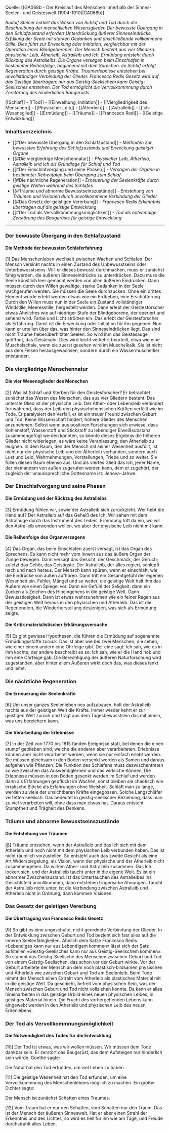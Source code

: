 Quelle: [[GA068b - Der Kreislauf des Menschen innerhalb der Sinnes- Seelen- und Geisteswelt (1904-1910)|GA068b]]

_Rudolf Steiner erklärt das Wesen von Schlaf und Tod durch die Beschreibung der menschlichen Wesensglieder. Der bewusste Übergang in den Schlafzustand erfordert Unterdrückung äußerer Sinneseindrücke, Erfüllung der Seele mit starken Gedanken und anschließende vollkommene Stille. Dies führt zur Erweckung oder Initiation, vergleichbar mit der Operation eines Blindgeborenen. Der Mensch besteht aus vier Gliedern: physischer Leib, Ätherleib, Astralleib und Ich. Ermüdung entsteht durch Rückzug des Astralleibs. Die Organe versagen beim Einschlafen in bestimmter Reihenfolge, beginnend mit dem Sprechen. Im Schlaf erfolgt Regeneration durch geistige Kräfte. Traumerlebnisse entstehen bei unvollständiger Verbindung der Glieder. Francesco Redis Gesetz wird auf das Geistige übertragen: nur aus Geistig-Seelischem kann Geistig-Seelisches entstehen. Der Tod ermöglicht die Vervollkommnung durch Zerstörung des hinderlichen Baugerüsts._

[[Schlaf]] - [[Tod]] - [[Einweihung, Initiation]] - [[Viergliedrigkeit des Menschen]] - [[Physischer Leib]] - [[Ätherleib]] - [[Astralleib]] - [[Ich-Wesensglied]] - [[Ermüdung]] - [[Träume]] - [[Francesco Redi]] - [[Geistige Entwicklung]]

### Inhaltsverzeichnis

- [[#Der bewusste Übergang in den Schlafzustand]] - _Methoden zur bewussten Erfahrung des Schlafzustands und Erweckung geistiger Organe_
- [[#Die viergliedrige Menschennatur]] - _Physischer Leib, Ätherleib, Astralleib und Ich als Grundlage für Schlaf und Tod_
- [[#Der Einschlafvorgang und seine Phasen]] - _Versagen der Organe in bestimmter Reihenfolge beim Übergang zum Schlaf_
- [[#Die nächtliche Regeneration]] - _Erneuerung der Seelenkräfte durch geistige Welten während des Schlafes_
- [[#Träume und abnorme Bewusstseinszustände]] - _Entstehung von Träumen und Visionen durch unvollkommene Verbindung der Glieder_
- [[#Das Gesetz der geistigen Vererbung]] - _Francesco Redis Erkenntnis übertragen auf die geistige Entwicklung_
- [[#Der Tod als Vervollkommnungsmöglichkeit]] - _Tod als notwendige Zerstörung des Baugerüsts für geistige Entwicklung_

---

### Der bewusste Übergang in den Schlafzustand

#### Die Methode der bewussten Schlaferfahrung

[1] Das Menschenleben wechselt zwischen Wachen und Schlafen. Der Mensch versinkt nachts in einen Zustand des Unbewusstseins oder Unterbewusstseins. Will er dieses bewusst durchmachen, muss er zunächst fähig werden, die äußeren Sinneseindrücke zu unterdrücken. Dazu muss die Seele künstlich leer gemacht werden von allen äußeren Eindrücken. Dann müssen durch den Willen gewaltige, starke Gedanken in der Seele wachgerufen werden. Sie müssen die Seele durchzucken. Ohne ein drittes Element würde erlebt werden etwas wie ein Erdbeben, eine Erschütterung. Durch den Willen muss nun in der Seele ein Zustand vollständiger Windstille, Meeresstille, hergestellt werden. Dann erlebt der Geistesforscher etwas Ähnliches wie auf niedriger Stufe der Blindgeborene, der operiert und sehend wird. Farbe und Licht strömen ein. Das erlebt der Geistesforscher als Erfahrung. Damit ist die Erweckung oder Initiation für ihn gegeben. Nun kann er urteilen über das, was hinter den Sinneseindrücken liegt. Das sind nicht Träume fieberüberhitzter Seelen. So wird ihm das Geistesauge geöffnet, das Geistesohr. Dies wird leicht verkehrt beurteilt, etwa wie eine Muschelschale, wenn sie zuerst gesehen wird im Muschelkalk. Sie ist nicht aus dem Felsen herausgewachsen, sondern durch ein Wassermuscheltier entstanden.

### Die viergliedrige Menschennatur

#### Die vier Wesensglieder des Menschen

[2] Was ist Schlaf und Sterben für den Geistesforscher? Er betrachtet zunächst das Wesen des Menschen, das aus vier Gliedern besteht. Das unterste Glied ist der physische Leib. Der Äther- oder Lebensleib verhindert fortwährend, dass der Leib den physischchemischen Kräften verfällt wie im Tode. Er paralysiert den Verfall, er ist ein treuer Freund zwischen Geburt und Tod. Keine Wissenschaft hindert, höhere Glieder des Menschen anzunehmen. Selbst wenn aus positiven Forschungen sich erwiese, dass Kohlenstoff, Wasserstoff und Stickstoff zu lebendiger Eiweißsubstanz zusammengefügt werden könnten, so könnte dieses Ergebnis die höheren Glieder nicht widerlegen, es wäre keine Veranlassung, den Ätherleib zu leugnen. In dem Raum, den der Mensch mit seiner Wesenheit ausfüllt, ist nicht nur der physische Leib und der Ätherleib vorhanden, sondern auch Lust und Leid, Wahrnehmungen, Vorstellungen, Triebe und so weiter. Sie füllen diesen Raum ebenso aus. Und als viertes Glied das Ich, jener Name, der niemandem von außen zugerufen werden kann, dem er zugehört, der zugleich der unaussprechliche Gottesname ist: Jehova-Jahwe.

### Der Einschlafvorgang und seine Phasen

#### Die Ermüdung und der Rückzug des Astralleibs

[3] Ermüdung fühlen wir, sowie der Astralleib sich zurückzieht. Wer hebt die Hand auf? Der Astralleib auf das Geheiß des Ich. Wir sehen mit dem Astralauge durch das Instrument des Leibes. Ermüdung tritt da ein, wo wir den Astralleib anwenden wollen, wo aber der physische Leib nicht mit kann.

#### Die Reihenfolge des Organversagens

[4] Das Organ, das beim Einschlafen zuerst versagt, ist das Organ des Sprechens. Es kann nicht mehr vom Innern aus das äußere Organ der Zunge bewegen. Dann versagt das Gesicht, der Geschmack, der Geruch; zuletzt das Gehör, das Geistigste. Der Astralleib, der alles regiert, schlüpft nach und nach heraus. Der Mensch kann spüren, wenn er einschläft, wie die Eindrücke von außen aufhören. Dann tritt ein Gesamtgefühl der eigenen Wesenheit ein. Fehler, Mängel und so weiter, die geistige Welt hält ihm das Äußere wie einen Spiegel vor. Dann ein Gefühl der Seligkeit; dann ein Zucken als Zeichen des Hineingehens in die geistige Welt. Dann Bewusstlosigkeit. Dann ist etwas wahrzunehmen wie ein feiner Regen aus der geistigen Welt heraus in den physischen und Ätherleib. Das ist die Regeneration, die Wiederherstellung desjenigen, was sich als Ermüdung zeigte.

#### Die Kritik materialistischer Erklärungsversuche

[5] Es gibt gewisse Hypothesen, die führen die Ermüdung auf sogenannte Ermüdungsstoffe zurück. Das ist aber wie bei zwei Menschen, die sehen, wie einer einem andern eine Ohrfeige gibt. Der eine sagt: Ich sah, wie es in ihm kochte; der andere beschreibt es so: Ich sah, wie er die Hand hob und ihm eine Ohrfeige gab. Die Berechtigung der äußeren Naturforschung wird zugestanden, aber hinter allem Äußeren wirkt doch das, was dieses lenkt und leitet.

### Die nächtliche Regeneration

#### Die Erneuerung der Seelenkräfte

[6] Um unser ganzes Seelenleben neu aufzubauen, holt der Astralleib nachts aus der geistigen Welt die Kräfte. Immer wieder kehrt er zur geistigen Welt zurück und trägt aus dem Tagesbewusstsein das mit hinein, was uns bereichern kann.

#### Die Verarbeitung der Erlebnisse

[7] In der Zeit von 1770 bis 1815 fanden Ereignisse statt, bei denen die einen stumpf geblieben sind, welche die anderen aber verarbeiteten. Erlebnisse können aber nicht verarbeitet werden, wenn sie nur einfach erlebt werden. Sie müssen gleichsam in den Boden versenkt werden als Samen und daraus aufgehen wie Pflanzen. Die Funktion des Schlafens muss dazwischentreten so wie zwischen das Auswendiglernen und das wirkliche Können, Die Erlebnisse müssen in den Boden gesenkt werden im Schlaf und werden dann als Erfahrungen gepflückt im Wachen, sonst bleiben sie chaotisch wie erratische Blöcke als Erfahrungen ohne Weisheit. Schläft man zu lange, werden zu viele der unsichtbaren Kräfte eingegossen. Solche Langschläfer verfetten seelisch. Das bedeutet in geistig-seelischer Beziehung, dass man zu viel verarbeiten will, ohne dass man etwas hat. Daraus entsteht Stumpfheit und Trägheit des Denkens.

### Träume und abnorme Bewusstseinszustände

#### Die Entstehung von Träumen

[8] Träume entstehen, wenn der Astralleib und das Ich sich mit dem Ätherleib und noch nicht mit dem physischen Leib verbunden haben. Das ist nicht räumlich vorzustellen. So entsteht auch das zweite Gesicht als eine Art Widerspiegelung, als Vision, wenn der physische und der Ätherleib nicht zusammengehen. Da wirken Äther- und Astralleib zusammen. Das Ich lockert sich, und der Astralleib taucht unter in die eigene Welt. Es ist ein abnormer Zwischenzustand. Ist das Untertauchen des Astralleibes ins Gesichtsfeld unvollkommen, dann entstehen trügerische Ahnungen. Taucht der Astralleib nicht unter, ist die Verbindung zwischen Astralleib und Ätherleib nicht in Ordnung, dann kommen Visionen.

### Das Gesetz der geistigen Vererbung

#### Die Übertragung von Francesco Redis Gesetz

[9] So gibt es eine ungeschulte, nicht geordnete Verbindung der Glieder. In der Entwicklung zwischen Geburt und Tod bezieht sich fast alles auf die inneren Seelenfähigkeiten. Ähnlich dem Satze Francesco Redis «Lebendiges kann nur aus Lebendigem kommen» lässt sich der Satz aufstellen «Geistig-Seelisches kann nur aus Geistig-Seelischem kommen». So stammt das Geistig-Seelische des Menschen zwischen Geburt und Tod von einem Geistig-Seelischen, das schon vor der Geburt wirkte. Vor der Geburt arbeitete der Mensch an dem noch plastisch-bildsamen physischen und Ätherleib wie zwischen Geburt und Tod am Seelenleib. Beim Tode nimmt der Mensch einen Extrakt vom Ätherleib als plastisches Material mit in die geistige Welt. Da geschieht, befreit vom physischen Sein, was der Mensch zwischen Geburt und Tod nicht vollziehen konnte. Da kann er alles hineinarbeiten in das geistige Urbild eines neuen physischen Leibes, in geistiges Material hinein. Die Frucht des vorhergehenden Lebens kann eingewebt werden in den Ätherleib und physischen Leib des neuen Erdenlebens.

### Der Tod als Vervollkommnungsmöglichkeit

#### Die Notwendigkeit des Todes für die Entwicklung

[10] Der Tod ist etwas, was wir wollen müssen. Wir müssen dem Tode dankbar sein. Er zerstört das Baugerüst, das dem Aufsteigen nur hinderlich sein würde. Goethe sagte:

Die Natur hat den Tod erfunden, um viel Leben zu haben.

[11] Die geistige Wesenheit hat den Tod erfunden, um eine Vervollkommnung des Menschenlebens möglich zu machen. Ein großer Dichter sagte:

Der Mensch ist zunächst Schatten eines Traumes.

[12] Vom Traum hat er nur den Schatten, vom Schatten nur den Traum. Das ist der Mensch der äußeren Sinneswelt. Hat er aber einen Strahl der Erkenntnis und des Lichtes, so wird es hell für ihn wie am Tage, und Freude durchstrahlt alles Leben.